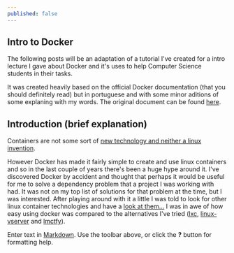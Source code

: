 ```yaml
---
published: false
---
```


## Intro to Docker

The following posts will be an adaptation of a tutorial I've created for a intro lecture I gave about Docker and it's uses to help Computer Science students in their tasks. 

It was created heavily based on the official Docker documentation (that you should definitely read) but in portuguese and with some minor aditions of some explaning with my words. The original document can be found [here](https://docs.google.com/document/d/1R2_vhAWnj8AqAtSOZX4WBiBPgxlnA4p0QW0Y0WvQN50/edit?usp=sharing).

## Introduction (brief explanation)
Containers are not some sort of [new technology and neither a linux invention](https://docs.google.com/document/d/1R2_vhAWnj8AqAtSOZX4WBiBPgxlnA4p0QW0Y0WvQN50/edit?usp=sharing). 

However Docker has made it fairly simple to create and use linux containers and so in the last couple of years there's been a huge hype around it. 
I've discovered Docker by accident and thought that perhaps it would be useful for me to solve a dependency problem that a project I was working with had. It was not on my top list of solutions for that problem at the time, but I was interested. 
After playing around with it a little I was told to look for other linux container technologies and have a [look at them...](http://slides.com/andreleite/teste-de-apresentacao/#/) I was in awe of how easy using docker was compared to the alternatives I've tried ([lxc](https://linuxcontainers.org/lxc/introduction/), [linux-vserver](http://linux-vserver.org/Welcome_to_Linux-VServer.org) and [lmctfy](https://github.com/google/lmctfy)).







Enter text in [Markdown](http://daringfireball.net/projects/markdown/). Use the toolbar above, or click the **?** button for formatting help.
